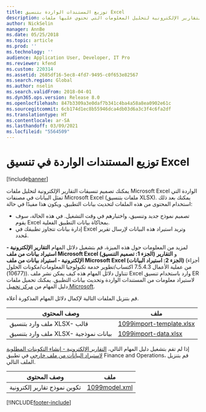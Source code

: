 ```yaml
---
title: توزيع المستندات الواردة بتنسيق Excel
description: يوفر هذا الموضوع معلومات حول تصميم تنسيقات التقارير الإلكترونية لتحليل المعلومات التي تحتوي عليها ملفات Microsoft Excel الواردة.
author: NickSelin
manager: AnnBe
ms.date: 05/25/2018
ms.topic: article
ms.prod: ''
ms.technology: ''
audience: Application User, Developer, IT Pro
ms.reviewer: kfend
ms.custom: 220314
ms.assetid: 2685df16-5ec8-4fd7-9495-c0f653e82567
ms.search.region: Global
ms.author: nselin
ms.search.validFrom: 2018-04-01
ms.dyn365.ops.version: Release 8.0
ms.openlocfilehash: 847b3309a3e0daf7b341c4ba4a58a8ea0902e61c
ms.sourcegitcommit: 6cb174d1ec8b55946dca4db03d6a3c3f4c6fa2df
ms.translationtype: HT
ms.contentlocale: ar-SA
ms.lasthandoff: 03/09/2021
ms.locfileid: "5564509"
---
```

# <a name="parse-incoming-documents-in-excel-format"></a>توزيع المستندات الواردة في تنسيق  Excel

[!include[banner](../includes/banner.md)]

يمكنك تصميم تنسيقات التقارير الإلكترونية لتحليل ملفات Microsoft Excel الواردة التي تمثل البيانات في مصنفات Microsoft Excel (ملفات بتنسيق XLSX). يمكنك بعد ذلك استخدام المحتوى من هذه الملفات لتحديث بيانات التطبيق. ويكون هذا مفيدًا في حالة:

- تصميم نموذج جديد وتنسيق، واختبارهم في وقت التشغيل. في هذه الحالة، سوف يقوم Excel بمحاكاة بيانات التطبيق الفعلية.
- إدارة بيانات تتجاوز تطبيقك في Excel وتريد استيراد هذه البيانات لإرسال تقرير مُحدد.

لمزيد من المعلومات حول هذه الميزة، قم بتشغيل دلائل المهام **التقارير الإلكترونية - استيراد بيانات من ملف Microsoft Excel (الجزء 1: تصميم التنسيق)** و **التقارير الإلكترونية - استيراد بيانات من ملف Microsoft Excel (الجزء 2: استيراد البيانات)** (أجزاء من عملية الأعمال 7.5.4.3 اكتساب/تطوير خدمة تكنولوجيا المعلومات/مكونات الحلول (10677)). تتناول دلائل المهام هذه كيف يمكن نشر ملف Excel وارد باستخدام تنسيق ER لاستيراد معلومات من المستندات الواردة وتحديث بيانات التطبيق. يمكنك تحميل ملفات دليل المهام من [مركز تحميل Microsoft](https://go.microsoft.com/fwlink/?linkid=874684).

قم بتنزيل الملفات التالية لإكمال دلائل المهام المذكورة أعلاه.

| وصف المحتوى                         | ملف                                                                       |
|---------------------------------------------|----------------------------------------------------------------------------|
| ملف وارد بتنسيق XLSX- قالب    | [1099import-template.xlsx](https://go.microsoft.com/fwlink/?linkid=862266) |
| ملف وارد بتنسيق XLSX- بيانات نموذجية | [1099import-data.xlsx](https://go.microsoft.com/fwlink/?linkid=862266)     |

إذا لم تقم بتشغيل دليل المهام التالي، [التقارير الإلكترونية - إنشاء التكوينات المطلوبة لاستيراد البيانات من ملف خارجي‬](./tasks/er-required-configurations-import-data.md) في تطبيق Finance and Operations، قم بتنزيل الملف التالي.

| وصف المحتوى    | ملف                                                            |
|------------------------|-----------------------------------------------------------------|
| تكوين نموذج تقارير إلكترونية | [1099model.xml](https://go.microsoft.com/fwlink/?linkid=862266) |


[!INCLUDE[footer-include](../../../includes/footer-banner.md)]